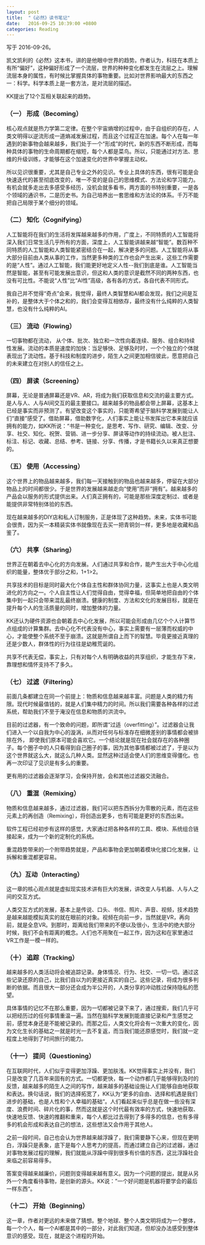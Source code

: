 ```yaml
---
layout: post
title:  "《必然》读书笔记"
date:   2016-09-25 10:39:00 +0800
categories: Reading
---
```


写于 2016-09-26。

凯文凯利的《必然》这本书，讲的是他眼中世界的趋势。作者认为，科技在本质上有所“偏好”，这种偏好形成了一个流层，世界的种种变化都发生在流层之上。理解流层本身的属性，有时候比掌握具体的事物重要。比如对世界影响最大的东西之一：科学。科学本质上是一套方法，是对流层的描述。

KK提出了12个互相关联起来的趋势。

### （一） 形成（Becoming）

核心观点就是热力学第二定律。在整个宇宙熵增的过程中，由于自组织的存在，人类文明得以逆流形成一道熵减发展过程，而且这个过程正在加速。每个人在每一年遇到的新事物会越来越多，我们处于一个“形成”的时代，新的东西不断形成，而每种具体的事物的生命周期都在缩短，每个人都是菜鸟。所以，只能通过对方法、思维的升级训练，才能够在这个加速变化的世界中掌握主动权。

所以见识很重要，尤其是自己专业之外的见识。专业上具体的东西，很有可能是会快速迭代的甚至彻底改变的，唯一不变的是自己的思维模式、方法论和学习能力。有机会就多走出去多感受多经历，没机会就多看书，两方面的书特别重要，一是各个领域的通识书，二是历史书。为自己培养出一套思维和方法论的体系。千万不能把自己局限于某个细分的领域。

### （二） 知化（Cognifying）

人工智能将在我们的生活将发挥越来越多的作用，广度上，不同特质的人工智能将深入我们日常生活几乎所有的方面，深度上，人工智能讲越来越“智能”。数百种不同特质的人工智能和人类智能紧密结合在一起，解决更多的问题。人工智能将从事大部分目前由人类从事的工作，当然更多种类的工作也会产生出来，这些工作需要的是“人性”。通过人工智能，我们能更好地定义人性--我们到底是谁。人工智能当然是智能，甚至有可能发展出意识，但这和人类的意识是截然不同的两种东西，也没有可比性。不能说“人性”比“AI性”高级，各有各的方式，各自代表不同形式。

我自己并不觉得“奇点”会来，我觉得，最终人类智慧和AI都会发现，我们之间是互补的，是整体大于个体之和的，我们会变得互相依存，最终没有什么纯粹的人类智慧，也没有什么纯粹的AI。

### （三） 流动（Flowing）

一切事物都在流动， 从个体、批次、独立和一次性向着连续、服务、组合和持续性发展。流动的本质是速度的加快：当足够快、足够及时时，一个个独立的个体就表现出了流动性。基于科技和制度的进步，陌生人之间更加相信彼此，愿意把自己的未来建立在对别人的信任之上。

### （四） 屏读（Screening）

屏幕，无论是普通屏幕还是VR、AR，将成为我们获取信息和交流的最主要方式。是人与人、人与AI间交互的最主要接口。越来越多的物品都会带上屏幕，这基本上已经是事实而非预测了。有望改变这个事实的，只能寄希望于脑科学发展到能让人们“直接”感受了。借助屏幕，借助数字化，人们事实上能让书发挥出它本来就应该拥有的能力，如KK所说：“书是一种变化，是思考、写作、研究、编辑、改变、分享、社交、知化、祝贺、营销、进一步分享、屏读等动作的持续流动。被人批注、标注、标记、收藏、总结、参考、链接、分享、传播，才是书籍长久以来真正想要的。

### （五） 使用（Accessing）

这个世界上的物品越来越多，我们每一天接触到的物品也越来越多，停留在大部分物品上的时间都很少。于是世界的发展越来越走向“使用”而非“拥有”。越来越多的产品会以服务的形式提供出来。人们真正拥有的，可能是那些深度定制过、或者是能提供非常特别体验的东西。

现在越来越多的DIY店和私人订制服务，正是体现了这种趋势。未来，实体书可能会很贵，因为买一本精装实体书就像现在去买一把青铜剑一样，更多地是收藏和品鉴了。

### （六） 共享（Sharing）

世界正在朝着去中心化的方向发展。人们通过共享和合作，能产生出大于中心化组织的能量，整体优于部分之和，1+1>2。

共享技术的目标是同时最大化个体自主性和群体协同力量，这事实上也是人类文明进化的方向之一。个人自主性让人们觉得自由，觉得幸福，但简单地把自由的个体集中到一起只会带来混乱最终崩溃。健康的制度、方法和文化的发展目标，就是在提升每个人的生活质量的同时，增加整体的力量。

KK还认为硬件资源也会朝着去中心化发展，所以可能会形成由几亿个个人计算节点组成的计算集群。去中心化不代表没有中心，事实上需要有一层薄而权威的中心，才能使整个系统不至于崩溃。这就是所谓自上而下的智慧。毕竟更接近真理的还是少数人，群体性的行为往往是幼稚荒诞的。

共享不代表无偿，事实上，只有对每个人有明确收益的共享组织，才能生存下来，靠理想和情怀支持不了多久。

### （七） 过滤（Filtering）

前面几条都建立在同一个前提上：物质和信息越来越丰富。问题是人类的精力有限。现代时候最值钱的，就是人们集中精力的时间。所以我们需要各种各样的过滤系统，帮助我们不至于淹没在信息和物质的洪流中。

目前的过滤器，有一个致命的问题，即所谓“过适（overfitting）”。过滤器会让我们进入一个以自我为中心的漩涡，从而对任何与标准存在细微差别的事情都会被排除在外， 即使我们原本可能会喜欢它。一个结论就是现在社会就存在的各种圈子。每个圈子中的人只看得到自己圈子的事，因为其他事情都被过滤了，于是以为这个世界就这么大，就这么几种人类。显然这种过适会使人们的思维变得僵化。也再一次印证了见识是有多么的重要。

更有用的过滤器会逐渐学习，会保持开放，会和其他过滤器交流融合。

### （八） 重混（Remixing）

物质和信息越来越多，通过过滤器，我们可以把东西拆分为零散的元素，而在这些元素上的再创造（Remixing），将创造出更多，也有可能是更好的东西出来。

软件工程已经初步有这样的感觉，大家通过把各种各样的工具、模块、系统组合链接起来，成为一个新的定制化的系统。

重混趋势带来的一个附带趋势就是，产品和事物会更加朝着模块化接口化发展，让拆解和重混都更容易。

### （九）互动（Interacting）

这一章的核心观点就是虚拟现实技术讲有巨大的发展，讲改变人与机器、人与人之间的交互方式。

人类交互方式的发展，基本上是传说、口头、书信、照片、声音、视频，技术趋势是越来越能模拟真实的就在眼前的对象。视频在向前一步，当然就是VR，再向前，就是全息VR。到那时，距离给我们带来的不便以及很小，生活中的绝大部分时候，我们不会有距离的概念。人们也不用聚在一起工作，因为这和在家里通过VR工作是一模一样的。

### （十） 追踪（Tracking）

越来越多的人类活动将会被追踪记录。身体情况、行为、社交、一切一切。通过这些记录还原的自己，比我们自以为的更接近真实的自己。这些记录，将成为很多判断的依据。而且很大一部分还会成为半公开的，人类分享的冲动胜过保持隐私的愿望。

具体事情的记忆不在那么重要，因为一切都被记录下来了，通过搜索，我们几乎可以把经历过的任何事情重温一遍。当然在脑科学发展到能直接记录和产生感觉之前，感觉本身还是不能被记录的。而那之后，人类文化将会有一次重大的变化，因为文化生长的基础之一就是时光一去不复返，而当我们能还原感觉时，我们就一定程度上地得到了时间旅行的能力。

### （十一） 提问（Questioning）

在互联网时代，人们似乎变得更加浮躁、更加肤浅。KK觉得事实上并没有，我们只是改变了几百年来固有的方式。一切都更快，每一个动作都几乎能够得到及时的反馈，越来越多的陌生人之间的写作，越来越多的基础设施让人们能够自由地获取和表达。换句话说，我们的选择拓宽了，KK认为“更多的自由、选择和机遇是我们进步的基础，也是人性和个人幸福的基础“。人们看起来似乎总是在做一些没有深度、浪费时间、碎片化的事，然而这就是这个时代最有效率的方式，快速地获取、快速地反馈、快速的推翻和重来，每个人都比过去得到了多得多的信息，也有多得多的机会形成和表达自己的想法，这些想法又会作用于其他人。

之前一段时间，自己也会认为世界越来越浮躁了，我们需要静下心来，但现在更明白，浮躁只是表象，底下是每个人思考力的提高，而通过建立自己的过滤器，通过对事物发展过程的理解，我们就能从浮躁中得到很多有价值的东西，这比浮躁社会来临之前容易得多。

答案变得越来越廉价，问题则变得越来越有意义。因为一个问题的提出，就是从另外一个角度看待事物，是创新的源头。KK说：”一个好问题是机器将要学会的最后一样东西“。

### （十二） 开始（Beginning）

这一章，作者对更远的未来做了猜想。整个地球、整个人类文明将成为一个整体，每一个个人，每一个AI都是其中的一部分，对此我们知道，但却没办法感受到整体意识的感受。现在，就是这个进程的开始。

